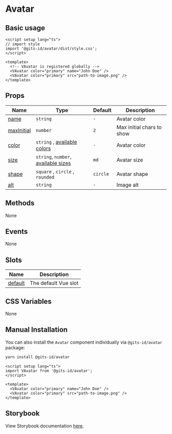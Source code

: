 # Avatar

## Basic usage

```vue
<script setup lang="ts">
// import style
import '@gits-id/avatar/dist/style.css';
</script>

<template>
  <!-- VAvatar is registered globally -->
  <VAvatar color="primary" name="John Doe" />
  <VAvatar color="primary" src="path-to-image.png" />
</template>
```

## Props

| Name                      | Type                                                      | Default  | Description               |
| ------------------------- | --------------------------------------------------------- | -------- | ------------------------- |
| [name](#name)             | `string`                                                  | `-`      | Avatar color              |
| [maxInitial](#maxInitial) | `number`                                                  | `2`      | Max initial chars to show |
| [color](#color)           | `string` , [available colors](/guide/theme#colors)        | `-`      | Avatar color              |
| [size](#size)             | `string`, `number`, [available sizes](/guide/theme#sizes) | `md`     | Avatar size               |
| [shape](#shape)           | `square` , `circle` , `rounded`                           | `circle` | Avatar shape              |
| [alt](#alt)               | `string`                                                  | `-`      | Image alt                 |

## Methods

None

## Events

None

## Slots

| Name                | Description          |
| ------------------- | -------------------- |
| [default](#default) | The default Vue slot |

## CSS Variables

None

## Manual Installation

You can also install the `Avatar` component individually via `@gits-id/avatar` package:

```bash
yarn install @gits-id/avatar
```

```vue
<script setup lang="ts">
import VAvatar from '@gits-id/avatar';
</script>

<template>
  <VAvatar color="primary" name="John Doe" />
  <VAvatar color="primary" src="path-to-image.png" />
</template>
```

## Storybook

View Storybook documentation [here](https://gits-ui.web.app/?path=/story/components-avatar--variants).
